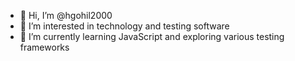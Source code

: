 - 👋 Hi, I’m @hgohil2000
- 👀 I’m interested in technology and testing software
- 🌱 I’m currently learning JavaScript and exploring various testing frameworks


<!---
hgohil2000/hgohil2000 is a ✨ special ✨ repository because its `README.md` (this file) appears on your GitHub profile.
You can click the Preview link to take a look at your changes.
--->
